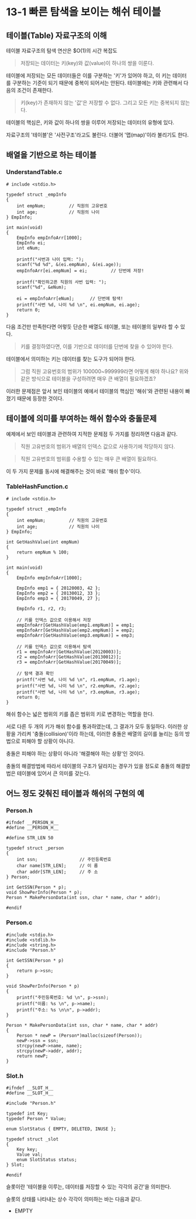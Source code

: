 # 13-1 빠른 탐색을 보이는 해쉬 테이블

## 테이블(Table) 자료구조의 이해

테이블 자료구조의 탐색 연산은 $O(1)의 시간 복잡도

> 저장되는 데이터는 키(key)와 값(value)이 하나의 쌍을 이룬다.

테이블에 저장되는 모든 데이터들은 이를 구분하는 '키'가 있어야 하고, 이 키는 데이터를 구분하는 기준이 되기 때문에 중복이 되어서는 안된다. 테이블에는 키와 관련해서 다음의 조건이 존재한다.

> 키(key)가 존재하지 않는 '값'은 저장할 수 없다. 그리고 모든 키는 중복되지 않는다.

테이블의 핵심은, 키와 값이 하나의 쌍을 이루어 저장되는 데이터의 유형에 있다.

자료구조의 '테이블'은 '사전구조'라고도 불린다. 더불어 '맵(map)'이라 불리기도 한다.

## 배열을 기반으로 하는 테이블

### UnderstandTable.c

```
# include <stdio.h>

typedef struct _empInfo
{
	int empNum;			// 직원의 고유번호
	int age;			// 직원의 나이
} EmpInfo;

int main(void)
{
	EmpInfo empInfoArr[1000];
	EmpInfo ei;
	int eNum;

	printf("사번과 나이 입력: ");
	scanf("%d %d", &(ei.empNum), &(ei.age));
	empInfoArr[ei.empNum] = ei;			// 단번에 저장!

	printf("확인하고픈 직원의 사번 입력: ");
	scanf("%d", &eNum);

	ei = empInfoArr[eNum];		// 단번에 탐색!
	printf("사번 %d, 나이 %d \n", ei.empNum, ei.age);
	return 0;
}
```

다음 조건만 만족한다면 어렇듯 단순한 배열도 테이블, 또는 테이블의 일부라 할 수 있다.

> 키를 결정하였다면, 이를 기반으로 데이터를 단번에 찾을 수 있어야 한다.

테이블에서 의미하는 키는 데이터를 찾는 도구가 되어야 한다.

> 그럼 직원 고유번호의 범위가 100000~999999라면 어떻게 해야 하나요? 위와 같은 방식으로 테이블을 구성하려면 매우 큰 배열이 필요하겠죠?

이러한 문제점은 앞서 보인 테이블의 예에서 테이블의 핵심인 '해쉬'와 관련된 내용이 빠졌기 때문에 등장한 것이다.

## 테이블에 의미를 부여하는 해쉬 함수와 충돌문제

예제에서 보인 테이블과 관련하여 지적한 문제점 두 가지를 정리하면 다음과 같다.

> 직원 고유번호의 범위가 배열의 인덱스 값으로 사용하기에 적당하지 않다.

> 직원 고유번호의 범위를 수용할 수 있는 매우 큰 배열이 필요하다.

이 두 가지 문제를 동시에 해결해주는 것이 바로 '해쉬 함수'이다.

### TableHashFunction.c
```
# include <stdio.h>

typedef struct _empInfo
{
	int empNum;			// 직원의 고유번호
	int age;			// 직원의 나이
} EmpInfo;

int GetHashValue(int empNum)
{
	return empNum % 100;
}

int main(void)
{
	EmpInfo empInfoArr[1000];
	
	EmpInfo emp1 = { 20120003, 42 };
	EmpInfo emp2 = { 20130012, 33 };
	EmpInfo emp3 = { 20170049, 27 };

	EmpInfo r1, r2, r3;

	// 키를 인덱스 값으로 이용해서 저장
	empInfoArr[GetHashValue(emp1.empNum)] = emp1;
	empInfoArr[GetHashValue(emp2.empNum)] = emp2;
	empInfoArr[GetHashValue(emp3.empNum)] = emp3;

	// 키를 인덱스 값으로 이용해서 탐색
	r1 = empInfoArr[GetHashValue(20120003)];
	r2 = empInfoArr[GetHashValue(20130012)];
	r3 = empInfoArr[GetHashValue(20170049)];

	// 탐색 결과 확인
	printf("사번 %d, 나이 %d \n", r1.empNum, r1.age);
	printf("사번 %d, 나이 %d \n", r2.empNum, r2.age);
	printf("사번 %d, 나이 %d \n", r3.empNum, r3.age);
	return 0;
}
```

해쉬 함수는 넓은 범위의 키를 좁은 범위의 키로 변경하는 역할을 한다.

서로 다른 두 개의 키가 해쉬 함수를 통과하였는데, 그 결과가 모두 동일하다. 이러한 상황을 가리켜 '충돌(collision)'이라 하는데, 이러한 충돌은 배열의 길이를 늘리는 등의 방법으로 피해야 할 상황이 아니다.

충돌은 피해야 하는 상황이 아니라 '해결해야 하는 상황'인 것이다.

충돌의 해결방법에 따라서 테이블의 구조가 달라지는 경우가 있을 정도로 충돌의 해결방법은 테이블에 있어서 큰 의미를 갖는다.

## 어느 정도 갖춰진 테이블과 해쉬의 구현의 예
### Person.h
```
#ifndef __PERSON_H__
#define __PERSON_H__

#define STR_LEN 50

typedef struct _person
{
	int ssn;				// 주민등록번호
	char name[STR_LEN];		// 이 름
	char addr[STR_LEN];		// 주 소
} Person;

int GetSSN(Person * p);
void ShowPerInfo(Person * p);
Person * MakePersonData(int ssn, char * name, char * addr);

#endif
```

### Person.c
```
#include <stdio.h>
#include <stdlib.h>
#include <string.h>
#include "Person.h"

int GetSSN(Person * p)
{
	return p->ssn;
}

void ShowPerInfo(Person * p)
{
	printf("주민등록번호: %d \n", p->ssn);
	printf("이름: %s \n", p->name);
	printf("주소: %s \n\n", p->addr);
}

Person * MakePersonData(int ssn, char * name, char * addr)
{
	Person * newP = (Person*)malloc(sizeof(Person));
	newP->ssn = ssn;
	strcpy(newP->name, name);
	strcpy(newP->addr, addr);
	return newP;
}
```

### Slot.h
```
#ifndef __SLOT_H__
#define __SLOT_H__

#include "Person.h"

typedef int Key;
typedef Person * Value;

enum SlotStatus { EMPTY, DELETED, INUSE };

typedef struct _slot
{
	Key key;
	Value val;
	enum SlotStatus status;
} Slot;

#endif
```

슬롯이란 '테이블을 이루는, 데이터를 저장할 수 있는 각각의 공간'을 의미한다.

슬롯의 상태를 나타내는 상수 각각이 의미하는 바는 다음과 같다.

* EMPTY				
